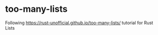 # too-many-lists
Following https://rust-unofficial.github.io/too-many-lists/ tutorial for Rust Lists
